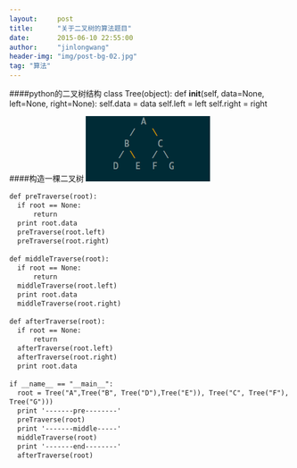 ```yaml
---
layout:     post
title:      "关于二叉树的算法题目"
date:       2015-06-10 22:55:00
author:     "jinlongwang"
header-img: "img/post-bg-02.jpg"
tag: "算法"
---
```

####python的二叉树结构
    class Tree(object):
      def __init__(self, data=None, left=None, right=None):
          self.data = data
          self.left = left
          self.right = right

####构造一棵二叉树
![image](/img/btree.png)

    def preTraverse(root):
      if root == None:
          return
      print root.data
      preTraverse(root.left)
      preTraverse(root.right)

    def middleTraverse(root):
      if root == None:
          return
      middleTraverse(root.left)
      print root.data
      middleTraverse(root.right)

    def afterTraverse(root):
      if root == None:
          return
      afterTraverse(root.left)
      afterTraverse(root.right)
      print root.data

    if __name__ == "__main__":
      root = Tree("A",Tree("B", Tree("D"),Tree("E")), Tree("C", Tree("F"), Tree("G")))
      print '-------pre--------'
      preTraverse(root)
      print '-------middle-----'
      middleTraverse(root)
      print '-------end--------'
      afterTraverse(root)
